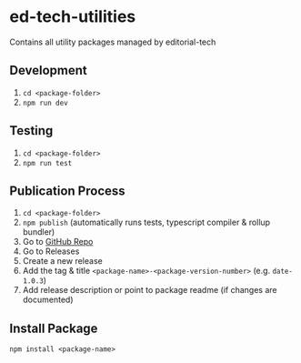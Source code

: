 # ed-tech-utilities

Contains all utility packages managed by editorial-tech

## Development

1. `cd <package-folder>`
2. `npm run dev`

## Testing

1. `cd <package-folder>`
2. `npm run test`

## Publication Process

1. `cd <package-folder>`
2. `npm publish` (automatically runs tests, typescript compiler & rollup bundler)
3. Go to [GitHub Repo](https://github.com/nzzdev/ed-tech-utilities)
4. Go to Releases
5. Create a new release
6. Add the tag & title `<package-name>-<package-version-number>` (e.g. `date-1.0.3`)
7. Add release description or point to package readme (if changes are documented)

## Install Package

`npm install <package-name>`
